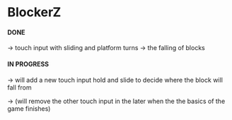 # BlockerZ
#### DONE
-> touch input with sliding and platform turns
-> the falling of blocks
#### IN PROGRESS 
-> will add a new touch input hold and slide to decide where the block will fall from

-> (will remove the other touch input in the later when the the basics of the game finishes)
